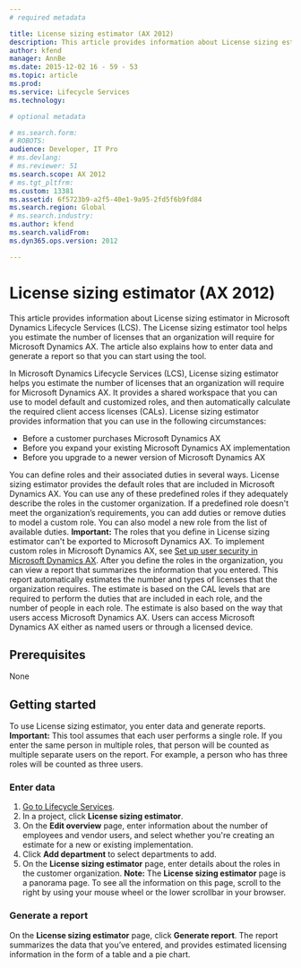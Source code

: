 ```yaml
---
# required metadata

title: License sizing estimator (AX 2012)
description: This article provides information about License sizing estimator in Microsoft Dynamics Lifecycle Services (LCS). The License sizing estimator tool helps you estimate the number of licenses that an organization will require for Microsoft Dynamics AX. The article also explains how to enter data and generate a report so that you can start using the tool.
author: kfend
manager: AnnBe
ms.date: 2015-12-02 16 - 59 - 53
ms.topic: article
ms.prod: 
ms.service: Lifecycle Services
ms.technology: 

# optional metadata

# ms.search.form: 
# ROBOTS: 
audience: Developer, IT Pro
# ms.devlang: 
# ms.reviewer: 51
ms.search.scope: AX 2012
# ms.tgt_pltfrm: 
ms.custom: 13381
ms.assetid: 6f5723b9-a2f5-40e1-9a95-2fd5f6b9fd84
ms.search.region: Global
# ms.search.industry: 
ms.author: kfend
ms.search.validFrom: 
ms.dyn365.ops.version: 2012

---
```


# License sizing estimator (AX 2012)

This article provides information about License sizing estimator in Microsoft Dynamics Lifecycle Services (LCS). The License sizing estimator tool helps you estimate the number of licenses that an organization will require for Microsoft Dynamics AX. The article also explains how to enter data and generate a report so that you can start using the tool.

In Microsoft Dynamics Lifecycle Services (LCS), License sizing estimator helps you estimate the number of licenses that an organization will require for Microsoft Dynamics AX. It provides a shared workspace that you can use to model default and customized roles, and then automatically calculate the required client access licenses (CALs). License sizing estimator provides information that you can use in the following circumstances:

-   Before a customer purchases Microsoft Dynamics AX
-   Before you expand your existing Microsoft Dynamics AX implementation
-   Before you upgrade to a newer version of Microsoft Dynamics AX

You can define roles and their associated duties in several ways. License sizing estimator provides the default roles that are included in Microsoft Dynamics AX. You can use any of these predefined roles if they adequately describe the roles in the customer organization. If a predefined role doesn't meet the organization’s requirements, you can add duties or remove duties to model a custom role. You can also model a new role from the list of available duties. **Important:** The roles that you define in License sizing estimator can't be exported to Microsoft Dynamics AX. To implement custom roles in Microsoft Dynamics AX, see [Set up user security in Microsoft Dynamics AX](http://technet.microsoft.com/library/a9eea83b-60bf-4690-8442-a459de3c2001(AX.60).aspx). After you define the roles in the organization, you can view a report that summarizes the information that you entered. This report automatically estimates the number and types of licenses that the organization requires. The estimate is based on the CAL levels that are required to perform the duties that are included in each role, and the number of people in each role. The estimate is also based on the way that users access Microsoft Dynamics AX. Users can access Microsoft Dynamics AX either as named users or through a licensed device.

## Prerequisites
None

## Getting started
To use License sizing estimator, you enter data and generate reports. **Important:** This tool assumes that each user performs a single role. If you enter the same person in multiple roles, that person will be counted as multiple separate users on the report. For example, a person who has three roles will be counted as three users.

### Enter data

1.  [Go to Lifecycle Services](https://lcs.dynamics.com).
2.  In a project, click **License sizing estimator**.
3.  On the **Edit overview** page, enter information about the number of employees and vendor users, and select whether you're creating an estimate for a new or existing implementation.
4.  Click **Add department** to select departments to add.
5.  On the **License sizing estimator** page, enter details about the roles in the customer organization. **Note:** The **License sizing estimator** page is a panorama page. To see all the information on this page, scroll to the right by using your mouse wheel or the lower scrollbar in your browser.

### Generate a report

On the **License sizing estimator** page, click **Generate report**. The report summarizes the data that you’ve entered, and provides estimated licensing information in the form of a table and a pie chart.

